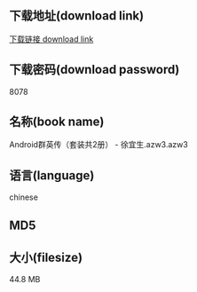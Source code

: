 ## 下载地址(download link)
[下载链接 download link](https://tutu365.netlify.app/?s=Android%E7%BE%A4%E8%8B%B1%E4%BC%A0%EF%BC%88%E5%A5%97%E8%A3%85%E5%85%B12%E5%86%8C%EF%BC%89+-+%E5%BE%90%E5%AE%9C%E7%94%9F.azw3)

## 下载密码(download password)
8078

## 名称(book name)
Android群英传（套装共2册） - 徐宜生.azw3.azw3

## 语言(language)
chinese

## MD5


## 大小(filesize)
44.8 MB
